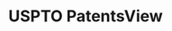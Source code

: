 ---
layout: default
bigquery: https://console.cloud.google.com/bigquery?p=patents-public-data&d=patentsview&page=dataset
citation: Attribution should be given to PatentsView for use, distribution, or derivative
  works.
code: https://github.com/CSSIP-AIR/PatentsView-Code-Snippets/
contributors: USPTO
cost: None
description: 'PatentsView includes US patent data including raw data (summaries, applications,
  pregrant applications), disambugations of inventors and assignees, and inventor
  gender estimates.  Also foreign priority data, # of figures and sheets, and government
  interest statements.'
documentation: https://patentsview.org/query/builder-faqs
last_edit: 04/10/2022, 11:52:10
location: https://patentsview.org/
maintained_by: USPTO
record_creation_timestamp: 12/2/2020 17:20:46
schema_fields:
- symbol_position
- fname
- level_three
- classification_status
- group_id
- disamb_inventor_id_20201229
- withdrawn
- doc_type
- latin_name
- kind
- patent_id
- rawassignee_id
- rel_id
- county
- lname
- rule_47
- variety
- category
- name_first
- disamb_assignee_id_20191231
- latlong
- disamb_inventor_id_20171003
- field_id
- ipc_class
- gi_statement
- id
- name_last
- disamb_inventor_id_20191231
- county_fips
- classification_level
- disamb_assignee_id_20190820
- reldocno
- contract_award_number
- role
- title
- male
- abstract
- disamb_inventor_id_20171226
- num_claims
- attribution_status
- exemplary
- classification_value
- designation
- application_id
- doctype
- country
- subgroup_id
- lapse_of_patent
- uuid
- term_disclaimer
- series_code
- section_id
- term_grant
- category_id
- mainclass_id
- sector_title
- inventor_id
- disamb_inventor_id_20180528
- level_one
- subgroup
- subclass
- filename
- rawlocation_id
- field_title
- latitude
- classification_data_source
- disamb_inventor_id_20200630
- disamb_assignee_id_20200331
- disamb_inventor_id_20191008
- dependent
- disamb_assignee_id_20181127
- disamb_inventor_id_20200929
- sequence
- num_sheets
- action_date
- relkind
- text
- f102_date
- disamb_inventor_id_20181127
- date
- f371_date
- name
- rawinventor_id
- disamb_assignee_id_20190312
- _102_date
- term_extension
- disamb_assignee_id_20200630
- assignee_id
- longitude
- country_transformed
- deceased
- _371_date
- section
- location_id
- level_two
- group
- male_flag
- length
- status
- city
- disamb_inventor_id_20200331
- number
- lawyer_id
- main_group
- applicant_type
- disamb_assignee_id_20200929
- subcategory_id
- disamb_inventor_id_20190820
- disamb_assignee_id_20191008
- publication_number
- citation_id
- subsection_id
- type
- disamb_inventor_id_20170808
- state_fips
- ipc_version_indicator
- disamb_inventor_id_20170307
- subclass_id
- state
- num_figures
- disclaimer_date
- organization
- disamb_inventor_id_20190312
- organization_id
- num
shortname: patentsview
tags:
- disambiguation
- United States
- gender
terms_of_use: Creative Commons Attribution 4.0 International License.
timeframe: 1963-1999
title: USPTO PatentsView
uuid: cf1780b1-e265-4e49-8d1d-83b9cfe0fd9a
---